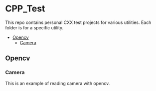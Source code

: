 # CPP_Test #
This repo contains personal CXX test projects for various utilities. Each folder is for a specific utility.

  - [Opencv](#opencv)
    - [Camera](#camera)

## Opencv ##
### Camera ###

This is an example of reading camera with opencv. 

